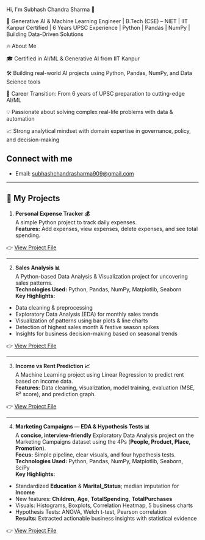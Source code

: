 Hi, I'm Subhash Chandra Sharma 👋

🚀 Generative AI & Machine Learning Engineer | B.Tech (CSE) – NIET | IIT Kanpur Certified | 6 Years UPSC Experience | Python | Pandas | NumPy | Building Data-Driven Solutions

🔥 About Me

🎓 Certified in AI/ML & Generative AI from IIT Kanpur

🛠 Building real-world AI projects using Python, Pandas, NumPy, and Data Science tools

🔄 Career Transition: From 6 years of UPSC preparation to cutting-edge AI/ML

💡 Passionate about solving complex real-life problems with data & automation

📈 Strong analytical mindset with domain expertise in governance, policy, and decision-making
## Connect with me
- Email: subhashchandrasharma909@gmail.com

---
## 📂 My Projects

1. **Personal Expense Tracker 💰**  
A simple Python project to track daily expenses.  
**Features:** Add expenses, view expenses, delete expenses, and see total spending.  

👉 [View Project File](https://github.com/subbhaaash/Personal-Expense-Tracker)

---

2. **Sales Analysis 📊**  
A Python-based Data Analysis & Visualization project for uncovering sales patterns.  
**Technologies Used:** Python, Pandas, NumPy, Matplotlib, Seaborn  
**Key Highlights:**  
- Data cleaning & preprocessing  
- Exploratory Data Analysis (EDA) for monthly sales trends  
- Visualization of patterns using bar plots & line charts  
- Detection of highest sales month & festive season spikes  
- Insights for business decision-making based on seasonal trends  

👉 [View Project File](https://github.com/subbhaaash/Sales-Analysis)

---

3. **Income vs Rent Prediction 📈**  
A Machine Learning project using Linear Regression to predict rent based on income data.  
**Features:** Data cleaning, visualization, model training, evaluation (MSE, R² score), and prediction graph.  

👉 [View Project File](https://github.com/subbhaaash/Income-vs-Rent-ML)

---

4. **Marketing Campaigns — EDA & Hypothesis Tests 📊**  
A **concise, interview-friendly** Exploratory Data Analysis project on the Marketing Campaigns dataset using the 4Ps (**People, Product, Place, Promotion**).  
**Focus:** Simple pipeline, clear visuals, and four hypothesis tests.  
**Technologies Used:** Python, Pandas, NumPy, Matplotlib, Seaborn, SciPy  
**Key Highlights:**  
- Standardized **Education** & **Marital_Status**; median imputation for **Income**  
- New features: **Children**, **Age**, **TotalSpending**, **TotalPurchases**  
- Visuals: Histograms, Boxplots, Correlation Heatmap, 5 business charts  
- Hypothesis Tests: ANOVA, Welch t-test, Pearson correlation  
**Results:** Extracted actionable business insights with statistical evidence  

👉 [View Project File](https://github.com/subbhaaash/marketing-campaigns-eda)





  



<!--
**subbhaaash/subbhaaash** is a ✨ _special_ ✨ repository because its `README.md` (this file) appears on your GitHub profile.

Here are some ideas to get you started:

- 🔭 I’m currently working on ...
- 🌱 I’m currently learning ...
- 👯 I’m looking to collaborate on ...
- 🤔 I’m looking for help with ...
- 💬 Ask me about ...
- 📫 How to reach me: ...
- 😄 Pronouns: ...
- ⚡ Fun fact: ...
-->

